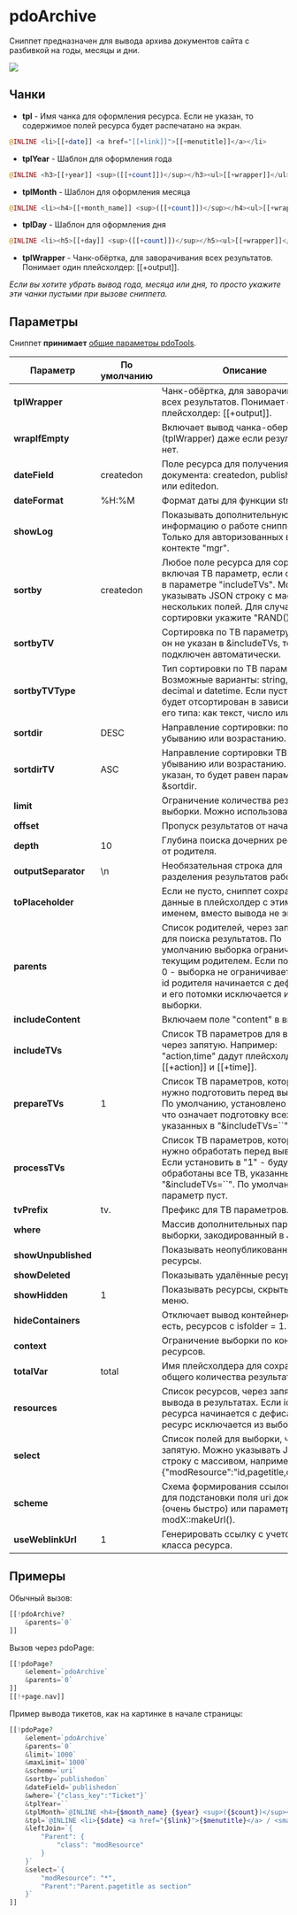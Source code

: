 # pdoArchive

Сниппет предназначен для вывода архива документов сайта с разбивкой на годы, месяцы и дни.

[![](https://file.modx.pro/files/d/e/f/def118c83e28abc62f41e094f9f337f6s.jpg)](https://file.modx.pro/files/d/e/f/def118c83e28abc62f41e094f9f337f6.png)

## Чанки

* **tpl** - Имя чанка для оформления ресурса. Если не указан, то содержимое полей ресурса будет распечатано на экран.
  
``` php
@INLINE <li>[[+date]] <a href="[[+link]]">[[+menutitle]]</a></li>
```

* **tplYear** - Шаблон для оформления года

``` php
@INLINE <h3>[[+year]] <sup>([[+count]])</sup></h3><ul>[[+wrapper]]</ul>
```

* **tplMonth** - Шаблон для оформления месяца

``` php
@INLINE <li><h4>[[+month_name]] <sup>([[+count]])</sup></h4><ul>[[+wrapper]]</ul></li>
```

* **tplDay** - Шаблон для оформления дня

``` php
@INLINE <li><h5>[[+day]] <sup>([[+count]])</sup></h5><ul>[[+wrapper]]</ul></li>
```

* **tplWrapper** - Чанк-обёртка, для заворачивания всех результатов. Понимает один плейсхолдер: [[+output]].

*Если вы хотите убрать вывод года, месяца или дня, то просто укажите эти чанки пустыми при вызове сниппета.*

## Параметры

Сниппет **принимает** [общие параметры pdoTools][1].

| Параметр            | По умолчанию | Описание                                                                                                                                                                                                                                 |
| ------------------- | ------------ | ---------------------------------------------------------------------------------------------------------------------------------------------------------------------------------------------------------------------------------------- |
| **tplWrapper**      |              | Чанк-обёртка, для заворачивания всех результатов. Понимает один плейсхолдер: [[+output]].                                                                                                                                                |
| **wrapIfEmpty**     |              | Включает вывод чанка-обертки (tplWrapper) даже если результатов нет.                                                                                                                                                                     |
| **dateField**       | createdon    | Поле ресурса для получения даты документа: createdon, publishedon или editedon.                                                                                                                                                          |
| **dateFormat**      | %H:%M        | Формат даты для функции strftime()                                                                                                                                                                                                       |
| **showLog**         |              | Показывать дополнительную информацию о работе сниппета. Только для авторизованных в контекте "mgr".                                                                                                                                      |
| **sortby**          | createdon    | Любое поле ресурса для сортировки, включая ТВ параметр, если он указан в параметре "includeTVs". Можно указывать JSON строку с массивом нескольких полей. Для случайно сортировки укажите "RAND()"                                       |
| **sortbyTV**        |              | Сортировка по ТВ параметру. Если он не указан в &includeTVs, то будет подключен автоматически.                                                                                                                                           |
| **sortbyTVType**    |              | Тип сортировки по ТВ параметру. Возможные варианты: string, integer, decimal и datetime. Если пусто, то ТВ будет отсортирован в зависимости от его типа: как текст, число или дата.                                                      |
| **sortdir**         | DESC         | Направление сортировки: по убыванию или возрастанию.                                                                                                                                                                                     |
| **sortdirTV**       | ASC          | Направление сортировки ТВ: по убыванию или возрастанию. Если не указан, то будет равен параметру &sortdir.                                                                                                                               |
| **limit**           |              | Ограничение количества результатов выборки. Можно использовать "0".                                                                                                                                                                      |
| **offset**          |              | Пропуск результатов от начала.                                                                                                                                                                                                           |
| **depth**           | 10           | Глубина поиска дочерних ресурсов от родителя.                                                                                                                                                                                            |
| **outputSeparator** | \n           | Необязательная строка для разделения результатов работы.                                                                                                                                                                                 |
| **toPlaceholder**   |              | Если не пусто, сниппет сохранит все данные в плейсхолдер с этим именем, вместо вывода не экран.                                                                                                                                          |
| **parents**         |              | Список родителей, через запятую, для поиска результатов. По умолчанию выборка ограничена текущим родителем. Если поставить 0 - выборка не ограничивается. Если id родителя начинается с дефиса, он и его потомки исключается из выборки. |
| **includeContent**  |              | Включаем поле "content" в выборку.                                                                                                                                                                                                       |
| **includeTVs**      |              | Список ТВ параметров для выборки, через запятую. Например: "action,time" дадут плейсхолдеры [[+action]] и [[+time]].                                                                                                                     |
| **prepareTVs**      | 1            | Список ТВ параметров, которые нужно подготовить перед выводом. По умолчанию, установлено в "1", что означает подготовку всех ТВ, указанных в "&includeTVs=``"                                                                            |
| **processTVs**      |              | Список ТВ параметров, которые нужно обработать перед выводом. Если установить в "1" - будут обработаны все ТВ, указанные в "&includeTVs=``". По умолчанию параметр пуст.                                                                 |
| **tvPrefix**        | tv.          | Префикс для ТВ параметров.                                                                                                                                                                                                               |
| **where**           |              | Массив дополнительных параметров выборки, закодированный в JSON.                                                                                                                                                                         |
| **showUnpublished** |              | Показывать неопубликованные ресурсы.                                                                                                                                                                                                     |
| **showDeleted**     |              | Показывать удалённые ресурсы.                                                                                                                                                                                                            |
| **showHidden**      | 1            | Показывать ресурсы, скрытые в меню.                                                                                                                                                                                                      |
| **hideContainers**  |              | Отключает вывод контейнеров, то есть, ресурсов с isfolder = 1.                                                                                                                                                                           |
| **context**         |              | Ограничение выборки по контексту ресурсов.                                                                                                                                                                                               |
| **totalVar**        | total        | Имя плейсхолдера для сохранения общего количества результатов.                                                                                                                                                                           |
| **resources**       |              | Список ресурсов, через запятую, для вывода в результатах. Если id ресурса начинается с дефиса, этот ресурс исключается из выборки.                                                                                                       |
| **select**          |              | Список полей для выборки, через запятую. Можно указывать JSON строку с массивом, например {"modResource":"id,pagetitle,content"}.                                                                                                        |
| **scheme**          |              | Схема формирования ссылок: "uri" для подстановки поля uri документа (очень быстро) или параметр для modX::makeUrl().                                                                                                                     |
| **useWeblinkUrl**   | 1            | Генерировать ссылку с учетом класса ресурса.                                                                                                                                                                                             |

## Примеры

Обычный вызов:

``` php
[[!pdoArchive?
    &parents=`0`
]]
```

Вызов через pdoPage:

``` php
[[!pdoPage?
    &element=`pdoArchive`
    &parents=`0`
]]
[[!+page.nav]]
```

Пример вывода тикетов, как на картинке в начале страницы:

``` php
[[!pdoPage?
    &element=`pdoArchive`
    &parents=`0`
    &limit=`1000`
    &maxLimit=`1000`
    &scheme=`uri`
    &sortby=`publishedon`
    &dateField=`publishedon`
    &where=`{"class_key":"Ticket"}`
    &tplYear=``
    &tplMonth=`@INLINE <h4>{$month_name} {$year} <sup>({$count})</sup></h4><ul>{$wrapper}</ul>`
    &tpl=`@INLINE <li>{$date} <a href="{$link}">{$menutitle}</a> / <small>{$section}</small></li>`
    &leftJoin=`{
        "Parent": {
            "class": "modResource"
        }
    }`
    &select=`{
        "modResource": "*",
        "Parent":"Parent.pagetitle as section"
    }`
]]
```

[1]: /ru/01_Компоненты/01_pdoTools/04_Общие_параметры.md
